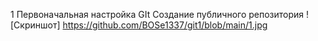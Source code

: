1 Первоначальная настройка GIt
Создание публичного репозитория
![Скриншот] https://github.com/BOSe1337/git1/blob/main/1.jpg

